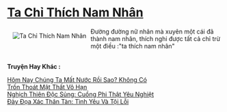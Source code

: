 <a href="https://utruyen.com/ta-chi-thich-nam-nhan/22096/" title="Ta Chỉ Thích Nam Nhân"><h1>Ta Chỉ Thích Nam Nhân</h1></a><div style="display:table"><img align="right" style="float: left; padding: 10px;" src="https://utruyen.com/images/story/200x260/ta-chi-thich-nam-nhan.jpg" alt="Ta Chỉ Thích Nam Nhân">Đường đường nữ nhân mà xuyên một cái đã thành nam nhân, thích nghi được tất cả chỉ trừ một điều :"ta thích nam nhân"</div><p><br><b>Truyện Hay Khác :</b></p><a href="https://utruyen.com/hom-nay-chung-ta-mat-nuoc-roi-sao-khong-co/22092/" alt="Hôm Nay Chúng Ta Mất Nước Rồi Sao? Không Có">Hôm Nay Chúng Ta Mất Nước Rồi Sao? Không Có</a><br/><a href="https://github.com/quanluxury/ngontinh_sac/tree/master/truyenhay/18804/" alt="Trốn Thoát Mật Thất Vô Hạn">Trốn Thoát Mật Thất Vô Hạn</a><br/><a href="https://github.com/quanluxury/truyenhot/tree/master/truyenhay/10444/" alt="Nghịch Thiên Độc Sủng: Cuồng Phi Thật Yêu Nghiệt">Nghịch Thiên Độc Sủng: Cuồng Phi Thật Yêu Nghiệt</a><br/><a href="https://github.com/quanluxury/ngontinhhot/tree/master/truyenhay/19182/" alt="Đày Đọa Xác Thân Tàn: Tình Yêu Và Tội Lỗi">Đày Đọa Xác Thân Tàn: Tình Yêu Và Tội Lỗi</a><br/>